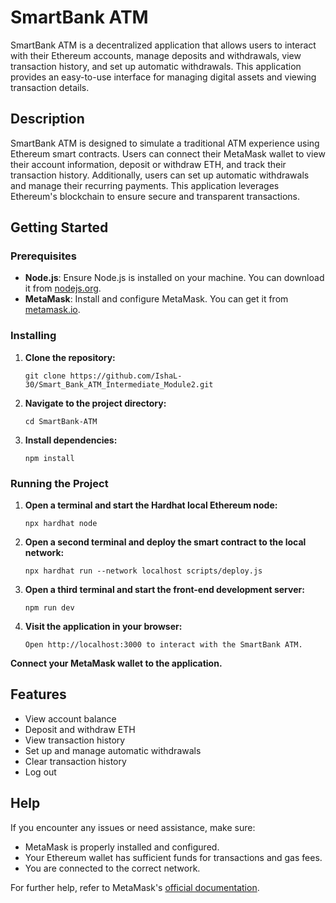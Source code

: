 # SmartBank ATM

SmartBank ATM is a decentralized application that allows users to interact with their Ethereum accounts, manage deposits and withdrawals, view transaction history, and set up automatic withdrawals. This application provides an easy-to-use interface for managing digital assets and viewing transaction details.

## Description

SmartBank ATM is designed to simulate a traditional ATM experience using Ethereum smart contracts. Users can connect their MetaMask wallet to view their account information, deposit or withdraw ETH, and track their transaction history. Additionally, users can set up automatic withdrawals and manage their recurring payments. This application leverages Ethereum's blockchain to ensure secure and transparent transactions.

## Getting Started

### Prerequisites

- **Node.js**: Ensure Node.js is installed on your machine. You can download it from [nodejs.org](https://nodejs.org/).
- **MetaMask**: Install and configure MetaMask. You can get it from [metamask.io](https://metamask.io/).

### Installing

1. **Clone the repository:**

   ```git clone https://github.com/IshaL-30/Smart_Bank_ATM_Intermediate_Module2.git```

2. **Navigate to the project directory:**

   ```cd SmartBank-ATM```

3. **Install dependencies:**

   ```npm install```

### Running the Project

1. **Open a terminal and start the Hardhat local Ethereum node:**
   
   ```npx hardhat node```

2. **Open a second terminal and deploy the smart contract to the local network:**
   
   ```npx hardhat run --network localhost scripts/deploy.js```

3. **Open a third terminal and start the front-end development server:**
   
   ```npm run dev```

4. **Visit the application in your browser:**
   
   ```Open http://localhost:3000 to interact with the SmartBank ATM.```

**Connect your MetaMask wallet to the application.**

## Features
- View account balance
- Deposit and withdraw ETH
- View transaction history
- Set up and manage automatic withdrawals
- Clear transaction history
- Log out

## Help
If you encounter any issues or need assistance, make sure:
- MetaMask is properly installed and configured.
- Your Ethereum wallet has sufficient funds for transactions and gas fees.
- You are connected to the correct network.

For further help, refer to MetaMask's [official documentation](https://metamask.io/learn/).
